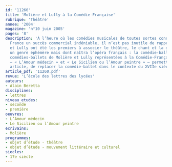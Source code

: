 ```yaml
---
id: '11260'
title: 'Molière et Lully à la Comédie-Française'
rubrique: 'Théâtre'
annee: '2004'
magazine: 'n°10 juin 2005'
pages: '8'
description: 'À l’heure où les comédies musicales de toutes sortes connaissent en
  France un succès commercial indéniable, il n’est pas inutile de rappeler que Molière
  et Lully ont été les premiers à associer le théâtre, le chant et la danse en créant
  un genre éphémère mais dont naîtra l’opéra français : la comédie-ballet. Les deux
  comédies-ballets de Molière et Lully représentées à la Comédie-Française en 2005
  – « L’Amour médecin » et « Le Sicilien ou l’Amour peintre » – permettent, dans cet
  article, de replacer la comédie-ballet dans le contexte du XVIIe siècle.'
article_pdf: '11260.pdf'
revue: 'L’école des lettres des lycées'
auteurs:
- Alain Beretta
disciplines:
- lettres
niveau_etudes:
- seconde
- première
oeuvres:
- L’Amour médecin
- Le Sicilien ou l’Amour peintre
ecrivains:
- Molière
programmes:
- objet d’étude - théâtre
- objet d’étude - mouvement littéraire et culturel
siecles:
- 17e siècle
---
```


